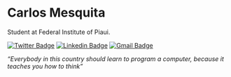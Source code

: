 # Carlos Mesquita
Student at Federal Institute of Piaui.   
   
[![Twitter Badge](https://img.shields.io/badge/-@c4rlos3g-8a2be2?style=flat-square&labelColor=8a2be2&logo=twitter&logoColor=white&link=LINK)](LINK) [![Linkedin Badge](https://img.shields.io/badge/-Carlos%20Mesquita-8a2be2?style=flat-square&logo=Linkedin&logoColor=white&link=https://www.linkedin.com/in/carlos3g)](https://www.linkedin.com/in/carlos3g) 
[![Gmail Badge](https://img.shields.io/badge/-carlosmesquita156@gmail.com-8a2be2?style=flat-square&logo=Gmail&logoColor=white&link=mailto:carlosmesquita156@gmail.com)](mailto:carlosmesquita156@gmail.com)
   
_“Everybody in this country should learn to program a computer, because it teaches you how to think”_

